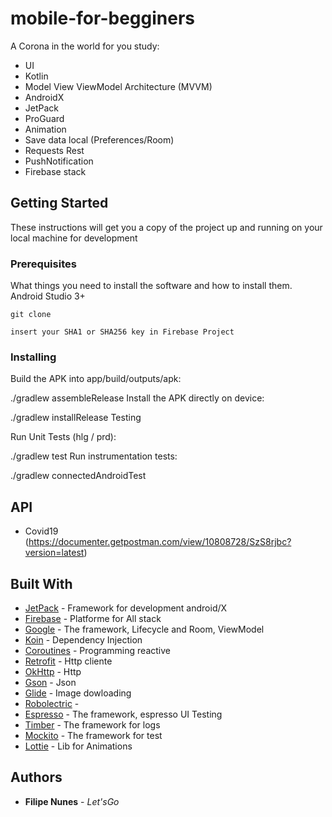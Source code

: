 # mobile-for-begginers

A Corona in the world for you study:
- UI
- Kotlin
- Model View ViewModel Architecture (MVVM)
- AndroidX 
- JetPack
- ProGuard
- Animation
- Save data local (Preferences/Room)
- Requests Rest 
- PushNotification 
- Firebase stack 

## Getting Started

These instructions will get you a copy of the project up and running on your local machine for development

### Prerequisites

What things you need to install the software and how to install them.
Android Studio 3+

```
git clone
```
```
insert your SHA1 or SHA256 key in Firebase Project
```
### Installing

Build the APK into app/build/outputs/apk:

./gradlew assembleRelease
Install the APK directly on device:

./gradlew installRelease
Testing

Run Unit Tests (hlg / prd):

./gradlew test
Run instrumentation tests:

./gradlew connectedAndroidTest


## API
- Covid19 (https://documenter.getpostman.com/view/10808728/SzS8rjbc?version=latest)


## Built With

* [JetPack](https://developer.android.com/jetpack) - Framework for development android/X
* [Firebase](http://firebase.com/) - Platforme for All stack
* [Google](https://google.com) - The framework, Lifecycle and Room, ViewModel
* [Koin](https://insert-koin.io/) - Dependency Injection
* [Coroutines](https://kotlinlang.org/docs/reference/coroutines-overview.html) - Programming reactive
* [Retrofit](http://square.github.io/retrofit/) - Http cliente
* [OkHttp](http://square.github.io/okhttp/) - Http
* [Gson](https://github.com/google/gson/) - Json
* [Glide](https://github.com/bumptech/glide) - Image dowloading
* [Robolectric]() - 
* [Espresso](https://google.com) - The framework, espresso UI Testing
* [Timber](https://github.com/JakeWharton/timber) - The framework for logs
* [Mockito](https://github.com/mockito/mockito) - The framework for test
* [Lottie](https://github.com/airbnb/lottie-android) - Lib for Animations

## Authors

* **Filipe Nunes** - *Let'sGo*
